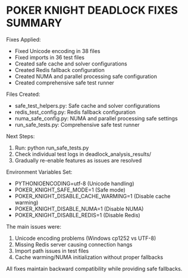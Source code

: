 
POKER KNIGHT DEADLOCK FIXES SUMMARY
===================================

Fixes Applied:
  - Fixed Unicode encoding in 38 files
  - Fixed imports in 36 test files
  - Created safe cache and solver configurations
  - Created Redis fallback configuration
  - Created NUMA and parallel processing safe configuration
  - Created comprehensive safe test runner

Files Created:
  - safe_test_helpers.py: Safe cache and solver configurations
  - redis_test_config.py: Redis fallback configuration  
  - numa_safe_config.py: NUMA and parallel processing safe settings
  - run_safe_tests.py: Comprehensive safe test runner

Next Steps:
1. Run: python run_safe_tests.py
2. Check individual test logs in deadlock_analysis_results/
3. Gradually re-enable features as issues are resolved

Environment Variables Set:
  - PYTHONIOENCODING=utf-8 (Unicode handling)
  - POKER_KNIGHT_SAFE_MODE=1 (Safe mode)
  - POKER_KNIGHT_DISABLE_CACHE_WARMING=1 (Disable cache warming)
  - POKER_KNIGHT_DISABLE_NUMA=1 (Disable NUMA)
  - POKER_KNIGHT_DISABLE_REDIS=1 (Disable Redis)

The main issues were:
1. Unicode encoding problems (Windows cp1252 vs UTF-8)
2. Missing Redis server causing connection hangs
3. Import path issues in test files
4. Cache warming/NUMA initialization without proper fallbacks

All fixes maintain backward compatibility while providing safe fallbacks.
